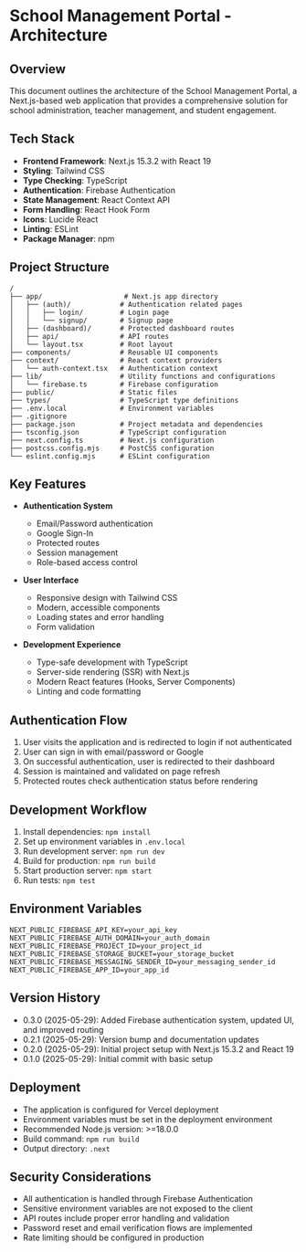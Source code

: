 # School Management Portal - Architecture

## Overview
This document outlines the architecture of the School Management Portal, a Next.js-based web application that provides a comprehensive solution for school administration, teacher management, and student engagement.

## Tech Stack
- **Frontend Framework**: Next.js 15.3.2 with React 19
- **Styling**: Tailwind CSS
- **Type Checking**: TypeScript
- **Authentication**: Firebase Authentication
- **State Management**: React Context API
- **Form Handling**: React Hook Form
- **Icons**: Lucide React
- **Linting**: ESLint
- **Package Manager**: npm

## Project Structure
```
/
├── app/                    # Next.js app directory
│   ├── (auth)/            # Authentication related pages
│   │   ├── login/         # Login page
│   │   └── signup/        # Signup page
│   ├── (dashboard)/       # Protected dashboard routes
│   ├── api/               # API routes
│   └── layout.tsx         # Root layout
├── components/            # Reusable UI components
├── context/               # React context providers
│   └── auth-context.tsx   # Authentication context
├── lib/                   # Utility functions and configurations
│   └── firebase.ts        # Firebase configuration
├── public/                # Static files
├── types/                 # TypeScript type definitions
├── .env.local             # Environment variables
├── .gitignore
├── package.json           # Project metadata and dependencies
├── tsconfig.json          # TypeScript configuration
├── next.config.ts         # Next.js configuration
├── postcss.config.mjs     # PostCSS configuration
└── eslint.config.mjs      # ESLint configuration
```

## Key Features
- **Authentication System**
  - Email/Password authentication
  - Google Sign-In
  - Protected routes
  - Session management
  - Role-based access control

- **User Interface**
  - Responsive design with Tailwind CSS
  - Modern, accessible components
  - Loading states and error handling
  - Form validation

- **Development Experience**
  - Type-safe development with TypeScript
  - Server-side rendering (SSR) with Next.js
  - Modern React features (Hooks, Server Components)
  - Linting and code formatting

## Authentication Flow
1. User visits the application and is redirected to login if not authenticated
2. User can sign in with email/password or Google
3. On successful authentication, user is redirected to their dashboard
4. Session is maintained and validated on page refresh
5. Protected routes check authentication status before rendering

## Development Workflow
1. Install dependencies: `npm install`
2. Set up environment variables in `.env.local`
3. Run development server: `npm run dev`
4. Build for production: `npm run build`
5. Start production server: `npm start`
6. Run tests: `npm test`

## Environment Variables
```
NEXT_PUBLIC_FIREBASE_API_KEY=your_api_key
NEXT_PUBLIC_FIREBASE_AUTH_DOMAIN=your_auth_domain
NEXT_PUBLIC_FIREBASE_PROJECT_ID=your_project_id
NEXT_PUBLIC_FIREBASE_STORAGE_BUCKET=your_storage_bucket
NEXT_PUBLIC_FIREBASE_MESSAGING_SENDER_ID=your_messaging_sender_id
NEXT_PUBLIC_FIREBASE_APP_ID=your_app_id
```

## Version History
- 0.3.0 (2025-05-29): Added Firebase authentication system, updated UI, and improved routing
- 0.2.1 (2025-05-29): Version bump and documentation updates
- 0.2.0 (2025-05-29): Initial project setup with Next.js 15.3.2 and React 19
- 0.1.0 (2025-05-29): Initial commit with basic setup

## Deployment
- The application is configured for Vercel deployment
- Environment variables must be set in the deployment environment
- Recommended Node.js version: >=18.0.0
- Build command: `npm run build`
- Output directory: `.next`

## Security Considerations
- All authentication is handled through Firebase Authentication
- Sensitive environment variables are not exposed to the client
- API routes include proper error handling and validation
- Password reset and email verification flows are implemented
- Rate limiting should be configured in production
